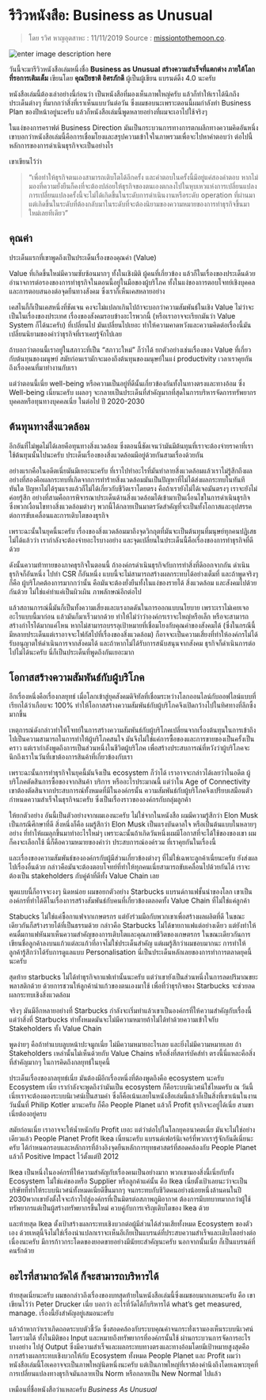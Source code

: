 # รีวิวหนังสือ: Business as Unusual

> โดย รวิศ หาญอุตสาหะ : 11/11/2019 Source : [missiontothemoon.co](https://missiontothemoon.co/book-review-principles/).

![enter image description here](https://s3-ap-southeast-1.amazonaws.com/mission-to-the-moon/wp-content/uploads/2019/11/12112741/business-man-reading-book_feature.jpg)

วันนี้จะมารีวิวหนังสือเล่มหนึ่งชื่อ **Business as Unusual สร้างความสำเร็จที่แตกต่าง ภายใต้โลกที่รอการเติมเต็ม** เขียนโดย **คุณปิยชาติ อิศรภักดี** ผู้เป็นผู้เขียน แบรนด์ดิ้ง 4.0 นะครับ

หนังสือเล่มนี้ต้องเล่าอย่างนี้ก่อนว่า เป็นหนังสือที่มองเห็นภาพใหญ่ครับ แล้วก็ทำให้เราได้นึกถึงประเด็นต่างๆ ที่มากกว่าสิ่งที่เราเห็นแบบวันต่อวัน ซึ่งผมชอบนะเพราะตอนนี้ผมกำลังทำ Business Plan ของปีหน้าอยู่นะครับ แล้วก็หนังสือเล่มนี้พูดหลายอย่างที่ผมจะเอาไปใช้จริงๆ

ในแง่ของการคราฟต์ Business Direction มันเป็นกระบวนการทางการตกผลึกทางความคิดอันหนึ่ง เขาบอกว่าหนังสือเล่มนี้คือการเชื่อมโยงและสรุปความเข้าใจในภาพรวมเพื่อจะไปหาคำตอบว่า ต่อไปนี้หลักการของการดำเนินธุรกิจจะเป็นอย่างไร

เขาเขียนไว้ว่า

> “เพื่อทำให้ธุรกิจตนเองสามารถเติบโตได้อีกครั้ง และคำตอบในครั้งนี้มีอยู่แค่สองคำตอบ หากไม่มองที่ความยั่งยืนก็คงที่จะต้องปล่อยให้ธุรกิจของตนเองตกลงไปในหุบเหวแห่งการเปลี่ยนแปลง การเปลี่ยนแปลงครั้งนี้จะไม่ได้เกิดขึ้นในระดับการดำเนินงานหรือระดับ operation ที่ผ่านมา แต่เกิดขึ้นในระดับที่ต้องกลับมาในระดับที่จะต้องนิยามของความหมายของการทำธุรกิจขึ้นมาใหม่เลยทีเดียว”

## คุณค่า

ประเด็นแรกที่เขาพูดถึงเป็นประเด็นเรื่องของคุณค่า \(Value\)

Value ที่เกิดขึ้นใหม่มีความซับซ้อนมากๆ ทั้งในเชิงมิติ ผู้คนที่เกี่ยวข้อง แล้วก็ในเรื่องของประเด็นด้วย อำนาจการต่อรองของการทำธุรกิจในตอนนี้อยู่ในมือของผู้บริโภค ทั้งในแง่ของการตอบโจทย์เชิงบุคคลและการตอบสนองต่อจุดยืนทางสังคม ซึ่งเราก็เห็นเคสหลายอย่าง

เคสไนกี้ก็เป็นเคสหนึ่งที่ชัดเจน คงจะไม่แปลกเกินไปถ้าจะบอกว่าความสัมพันธ์ในเชิง Value ไม่ว่าจะเป็นในเรื่องของประเทศ เรื่องของสังคมรอบข้างอะไรพวกนี้ \(หรือเราอาจจะเรียกมันว่า Value System ก็ได้นะครับ\) ที่เปลี่ยนไป มันเปลี่ยนไปเยอะ ทำให้ความคาดหวังและความคิดต่อเรื่องนี้มันเปลี่ยนนิยามของคำว่าธุรกิจที่เราเคยรู้จักไปเลย

ถ้าบอกว่าตอนนี้เราอยู่ในสภาวะที่เป็น “สภาวะใหม่” ก็ว่าได้ ยกตัวอย่างเช่นเรื่องของ Value ที่เกี่ยวกับต้นทุนของมนุษย์ สมัยก่อนเรามักจะมองถึงต้นทุนของมนุษย์ในแง่ productivity เวลาเราคุยกันถึงเรื่องคนที่มาทำงานกับเรา

แต่ว่าตอนนี้เนี่ย well-being หรือความเป็นอยู่ที่ดีนั้นเกี่ยวข้องกันทั้งในทางตรงและทางอ้อม ซึ่ง Well-being เนี่ยนะครับ เผลอๆ จะกลายเป็นประเด็นที่สำคัญมากที่สุดในการบริหารจัดการทรัพยากรบุคคลหรือทุนทางบุคคลเนี่ย ในต่อไป ปี 2020-2030

## ต้นทุนทางสิ่งแวดล้อม

อีกอันที่ไม่พูดไม่ได้เลยคือทุนทางสิ่งแวดล้อม ซึ่งตอนนี้ชัดเจนว่ามันมีต้นทุนที่เราจะต้องจ่ายราคาที่เราใช้ต้นทุนนั้นไปนะครับ ประเด็นเรื่องของสิ่งแวดล้อมมีอยู่ด้วยกันสามเรื่องด้วยกัน

อย่างแรกคือในอดีตเนี่ยมันมีเยอะนะครับ ที่เราไปทำอะไรที่มันทำลายสิ่งแวดล้อมแล้วเราไม่รู้สึกถึงผล อย่างที่สองคือผลกระทบที่เกิดจากการทำร้ายสิ่งแวดล้อมมันเป็นปัญหาที่ไม่ได้ส่งผลกระทบในทันทีทันใด ปัญหาไม่ได้รุนแรงแล้วก็ไม่ได้เกี่ยวกับชีวิตเราโดยตรง คือถ้าเรายังไม่ได้เจอมันตรงๆ เราจะยังไม่ค่อยรู้สึก อย่างที่สามคือการพิจารณาประเด็นด้านสิ่งแวดล้อมได้เข้ามาเป็นเงื่อนไขในการดำเนินธุรกิจ ซึ่งพวกเงื่อนไขทางสิ่งแวดล้อมต่างๆ พวกนี้ได้กลายเป็นมาตรวัดสำคัญที่จะเป็นทั้งโอกาสและอุปสรรคต่อการขับเคลื่อนและการเติบโตของธุรกิจ

เพราะฉะนั้นในยุคนี้นะครับ เรื่องของสิ่งแวดล้อมมาถึงจุดวิกฤตที่มันจะเป็นต้นทุนที่มนุษย์ทุกคนปฏิเสธไม่ได้แล้วว่า เรากำลังจะต้องจ่ายอะไรบางอย่าง และจุดเปลี่ยนในประเด็นนี้คือเรื่องของการทำธุรกิจที่ดีด้วย

ดังนั้นความท้าทายของภาคธุรกิจในตอนนี้ ถ้าองค์กรดำเนินธุรกิจกับการทำสิ่งที่ดีออกจากกัน ดำเนินธุรกิจก็อันหนึ่ง ไปทำ CSR ก็อันหนึ่ง แบบนี้จะไม่สามารถสร้างผลกระทบได้อย่างเต็มที่ และถ้าพูดจริงๆ ก็คือ ผู้บริโภคต้องการมากกว่านั้น คือมันจะต้องยั่งยืนทั้งในแง่ของรายได้ สิ่งแวดล้อม และสังคมไปด้วยกันด้วย ไม่ใช่แค่ทำแค่เป็นผิวเผิน ภาพลักษณ์อีกต่อไป

แล้วสถานการณ์นี้มันก็เป็นทั้งความเสี่ยงและแรงกดดันในการออกแบบนโยบาย เพราะเราไม่เคยเจออะไรแบบนี้มาก่อน แล้วมันก็มาเร็วมากด้วย ทำให้ไม่ว่าว่าองค์กรเราจะใหญ่หรือเล็ก หรือจะสามารถสร้างกำไรได้มากแค่ไหน หากไม่สามารถบรรลุเป้าหมายที่เชื่อมโยงกับคุณค่าของสังคมได้ \(ซึ่งในกรณีนี้ มีหลายประเด็นแต่เราอาจจะโฟกัสไปที่เรื่องของสิ่งแวดล้อม\) ก็อาจจะเป็นความเสี่ยงที่ทำให้องค์กรไม่ได้รับอนุญาตให้ดำเนินการจากสังคมได้ และถ้าหากไม่ได้รับการสนับสนุนจากสังคม ธุรกิจก็ดำเนินการต่อไปไม่ได้นะครับ นี่ก็เป็นประเด็นที่พูดถึงกันเยอะมาก

## โอกาสสร้างความสัมพันธ์กับผู้บริโภค

อีกเรื่องหนึ่งคือเรื่องกลยุทธ์ เมื่อโลกเข้าสู่ยุคสังคมดิจิทัลที่เชื่อมระหว่างโลกออนไลน์กับออฟไลน์แบบที่เรียกได้ว่าเกือบจะ 100% ทำให้โอกาสสร้างความสัมพันธ์กับผู้บริโภคจึงเปิดกว้างไปในทิศทางที่ลึกซึ้งมากขึ้น

เหตุการณ์ดังกล่าวทำให้โจทย์ในการสร้างความสัมพันธ์กับผู้บริโภคเปลี่ยนจากเรื่องต้นทุนในการเข้าถึง ไปเป็นความสามารถในการทำให้ผู้บริโภคสนใจ มันจึงไม่ใช่แค่การซื้อของและการขายของเป็นครั้งเป็นคราว แต่เรากำลังพูดถึงการเป็นส่วนหนึ่งในชีวิตผู้บริโภค เพื่อสร้างประสบการณ์ที่หวังว่าผู้บริโภคจะนึกถึงเราในวันที่เขาต้องการสินค้าที่เกี่ยวข้องกับเรา

เพราะฉะนั้นการทำธุรกิจในยุคนี้มันจึงเป็น ecosystem ก็ว่าได้ เราอาจจะกล่าวได้เลยว่าในอดีต ผู้บริโภคตัดสินการซื้อของจากสินค้า บริการ หรืออะไรประมาณนี้ แต่ว่าใน Age of Connectivity เขาต้องตัดสินจากประสบการณ์ทั้งหมดที่มีในองค์กรนั้น ความสัมพันธ์กับผู้บริโภคจึงเปรียบเสมือนตัวกำหนดความสำเร็จในธุรกิจนะครับ ซึ่งเป็นเรื่องราวขององค์กรกับกลุ่มลูกค้า

ให้ยกตัวอย่าง อันนี้เป็นตัวอย่างจากผมเองนะครับ ไม่ใช่จากในหนังสือ ผมมีความรู้สึกว่า Elon Musk เป็นกรณีศึกษาที่ดี สิ่งหนึ่งก็คือ ผมรู้สึกว่า Elon Musk เป็นแรงบันดาลใจ หรือเป็นต้นแบบในหลายๆ อย่าง ที่ทำให้ผมลุกขึ้นมาทำอะไรใหม่ๆ เพราะฉะนั้นถ้าเกิดวันหนึ่งผมมีโอกาสที่จะได้ใช้ของของเขา ผมก็คงจะเลือกใช้ นี่ก็คือความหมายของคำว่า ประสบการณ์องค์รวม ที่เราคุยกันในเรื่องนี้

และเรื่องของความสัมพันธ์ขององค์กรกับผู้มีส่วนเกี่ยวข้องต่างๆ ที่ไม่ใช่เฉพาะลูกค้าเนี่ยนะครับ ยังส่งผลไปเรื่องอื่นด้วย กล่าวคือมันจะต้องตอบโจทย์ที่ทำให้ทุกคนเนี่ยสามารถขับเคลื่อนไปด้วยกันได้ เราจะต้องเป็น stakeholders กับคู่ค้าที่ดีทั้ง Value Chain เลย

พูดแบบนี้ก็อาจจะงงๆ นิดหน่อย ผมขอยกตัวอย่าง Starbucks แบรนด์กาแฟชั้นนำของโลก เขาเป็นองค์กรที่ทำได้ดีในเรื่องการสร้างสัมพันธ์กับคนที่เกี่ยวข้องตลอดทั้ง Value Chain ที่ไม่ใช่แค่ลูกค้า

Stabucks ไม่ใช่แค่ซื้อกาแฟจากเกษตรกร แต่ยังร่วมมือกับพวกเขาเพื่อสร้างผลผลิตที่ดี ในขณะเดียวกันก็สร้างรายได้ที่เป็นธรรมด้วย กล่าวคือ Starbucks ไม่ได้ขายกาแฟแต่อย่างเดียว แต่ยังทำให้คนดื่มกาแฟหันมาเห็นความสำคัญของการเติบโตและคุณภาพชีวิตของเกษตรกร ในขณะเดียวกันการเขียนชื่อลูกค้าลงบนแก้วแต่ละแก้วที่อาจไม่ใช่ประเด็นสำคัญ แต่ผมรู้สึกว่าผมชอบมากนะ การทำให้ลูกค้ารู้สึกว่าได้รับการดูแลแบบ Personalisation นี่เป็นประเด็นหลักเลยของการทำการตลาดยุคนี้นะครับ

สุดท้าย starbucks ไม่ได้ทำธุรกิจกาแฟเท่านั้นนะครับ แต่ว่าเขายังเป็นส่วนหนึ่งในการลดปริมาณขยะพลาสติกด้วย ด้วยการชวนให้ลูกค้านำแก้วของตนเองมาใช้ เพื่อที่ว่าธุรกิจของ Starbucks จะช่วยลดผลกระทบเชิงสิ่งแวดล้อม

จริงๆ มันมีอีกหลายอย่างที่ Starbucks กำลังจะเริ่มทำแล้วเขาเป็นองค์กรที่ให้ความสำคัญกับเรื่องนี้ แต่ว่าสิ่งที่ Starbucks ทำทั้งหมดมันจะไม่มีความหมายถ้าไม่ได้ทำด้วยความเข้าใจกับ Stakeholders ทั้ง Value Chain

พูดง่ายๆ คือถ้าทำแบบลูบหน้าปะจมูกเนี่ย ไม่มีความหมายอะไรเลย และยิ่งไม่มีความหมายเลย ถ้า Stakeholders เหล่านั้นไม่เห็นด้วยกับ Value Chains หรือสิ่งที่สตาร์บัคส์ทำ ตรงนี้นี่แหละคือสิ่งที่สำคัญมากๆ ในการคิดถึงกลยุทธ์ในยุคนี้

ประเด็นเรื่องของกลยุทธ์เนี่ย มันต้องมีอีกเรื่องหนึ่งที่ต้องพูดถึงคือ ecosystem นะครับ Ecosystem เนี่ย เรากำลังจะพูดถึงว่ามันเป็น ecosystem ก็คือระบบนิเวศน์ใช่ไหมครับ ณ วันนี้เนี่ยเราจะต้องมองระบบนิเวศน์เป็นสามคำ ซึ่งก็คือเน้นเลยในหนังสือเล่มนี้แล้วก็เป็นสิ่งที่เขาเน้นในงานวันนั้นที่ Philip Kotler มานะครับ ก็คือ People Planet แล้วก็ Profit ธุรกิจจะอยู่ได้เนี่ย สามขาเนี่ยต้องอยู่ครบ

สมัยก่อนเนี่ย เราอาจจะให้น้ำหนักกับ Profit เยอะ แต่ว่าต่อไปในโลกยุคอนาคตเนี่ย มันจะไม่ใช่อย่างเดียวแล้ว People Planet Profit Ikea เนี่ยนะครับ แบรนด์เฟอร์นิเจอร์ที่พวกเรารู้จักกันดีเนี่ยนะครับ ได้กำหนดกรอบและหลักการที่อ้างอิงจุดยืนหลักการยุทธศาสตร์ที่สอดคล้องกับ People Planet แล้วก็ Positive Impact ไว้ตั้งแต่ปี 2012

Ikea เป็นหนึ่งในองค์กรที่ให้ความสำคัญกับเรื่องคนเป็นอย่างมาก พวกเขามองสิ่งนี้เนี่ยกับทั้ง Ecosystem ไม่ใช่แค่ของหรือ Supplier หรือลูกค้าแค่นั้น คือ Ikea เนี่ยตั้งเป้าเลยนะว่าจะเป็นบริษัทที่ทำให้ระบบนิเวศน์ทั้งหมดเนี่ยดีขึ้นมากๆ จนกระทบกับชีวิตคนอย่างน้อยหนึ่งล้านคนในปี 2030พวกเขายังตั้งใจจะก้าวไปสู่องค์กรที่เป็นมิตรต่อสภาพภูมิอากาศ ต้องการมีบทบาทมากกว่าผู้ใช้ทรัพยากรแต่เป็นผู้สร้างทรัพยากรขึ้นใหม่ ควบคู่กับการเจริญเติบโตของ Ikea ด้วย

และท้ายสุด Ikea ตั้งเป้าสร้างผลกระทบเชิงบวกต่อผู้มีส่วนได้ส่วนเสียทั้งหมด Ecosystem ของตัวเอง ด้วยเหตุนี้จึงไม่ใช่เรื่องน่าแปลกเราจะเห็นอีเกียเป็นแบรนด์ที่ประสบความสำเร็จและเติบโตอย่างต่อเนื่องนะครับ มีการก้าวกระโดดของยอดขายอย่างมีนัยยะสำคัญนะครับ นอกจากนั้นเนี่ย ก็เป็นแบรนด์ที่คนรักด้วย

## อะไรที่สามาถวัดได้ ก็จะสามารถบริหารได้

ท้ายสุดเนี่ยนะครับ ผมขอกล่าวถึงเรื่องของบทสุดท้ายในหนังสือเล่มนี้ซึ่งผมชอบมากเลยนะครับ คือ เขาเขียนไว้ว่า Peter Drucker เนี่ย บอกว่า อะไรที่วัดได้ก็บริหารได้ what’s get measured, manage. เรื่องนี้ยังสำคัญอยู่เสมอนะครับ

แล้วถ้าหากว่าเราเกิดถอดระบบตัวชี้วัด ซึ่งสอดคล้องกับระบบคุณค่าจนกระทั่งเรามองเห็นระบบนิเวศน์โดยรวมได้ ทั้งในมิติของ Input และหมายถึงทรัพยากรที่องค์กรนั้นใช้ ผ่านกระบวนการจัดการอะไรบางอย่าง ไปสู่ Output ซึ่งมีความสำเร็จและผลกระทบทางตรงและทางอ้อมโดยมีเป้าหมายสูงสุดคือการสร้างผลกระทบเชิงบวกให้กับ Ecosystem ทั้งหมด People Planet และ Profit ผมว่าหนังสือเล่มนี้โอเคอาจจะเป็นภาพใหญ่นิดหนึ่งนะครับ แต่เป็นภาพใหญ่ที่เราต้องคำนึงถึงโดยเฉพาะยุคที่การเปลี่ยนแปลงทางธุรกิจมันกลายเป็น Norm หรือกลายเป็น New Normal ไปแล้ว

เหมือนที่ชื่อหนังสือว่าแหละครับ _Business As Unusual_ 

